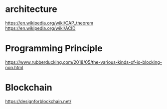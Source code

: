 # architecture

https://en.wikipedia.org/wiki/CAP_theorem
https://en.wikipedia.org/wiki/ACID



# Programming Principle
https://www.rubberducking.com/2018/05/the-various-kinds-of-io-blocking-non.html


# Blockchain
https://designforblockchain.net/
